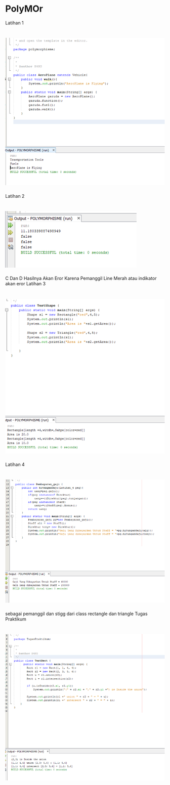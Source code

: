 # PolyMOr
Latihan 1
# ![Alt Text](https://github.com/Tio304/PolyMOr/blob/master/Latihan%201%20sebelum.PNG)
Latihan 2
# ![Alt Text](https://github.com/Tio304/PolyMOr/blob/master/Hasil%20LAthan%202%20sebelum.PNG)
C Dan D Hasilnya Akan Eror Karena Pemanggil Line Merah atau indikator akan eror
Latihan 3
# ![Alt Text](https://github.com/Tio304/PolyMOr/blob/master/Latihan%203.PNG)
Latihan 4
# ![Alt Text](https://github.com/Tio304/PolyMOr/blob/master/Bayar%20Gaji.PNG)
sebagai pemanggil dan stigg dari class rectangle dan triangle
Tugas Praktikum

# ![Alt Text](https://github.com/Tio304/PolyMOr/blob/master/Tugas%20Praktikum.PNG)
